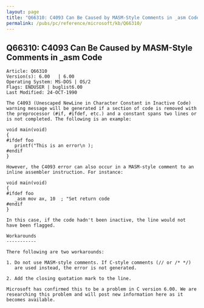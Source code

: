 ```yaml
---
layout: page
title: "Q66310: C4093 Can Be Caused by MASM-Style Comments in _asm Code"
permalink: /pubs/pc/reference/microsoft/kb/Q66310/
---
```


## Q66310: C4093 Can Be Caused by MASM-Style Comments in _asm Code

	Article: Q66310
	Version(s): 6.00   | 6.00
	Operating System: MS-DOS | OS/2
	Flags: ENDUSER | buglist6.00
	Last Modified: 24-OCT-1990
	
	The C4093 (Unescaped NewLine in Character Constant in Inactive Code)
	warning message will be generated if a section of code is removed with
	the preprocessor (#if, #ifdef, etc.) and a constant spans two lines or
	is not completed. The following is an example:
	
	void main(void)
	{
	#ifdef foo
	   printf("This is an error\n );
	#endif
	}
	
	However, the C4093 error can also occur in a MASM-style comment to an
	inline assembler instruction. For instance:
	
	void main(void)
	{
	#ifdef foo
	   _asm mov ax, 10  ; "Set return code
	#endif
	}
	
	In this case, if the code hadn't been inactive, the line would not
	have been flagged.
	
	Workarounds
	-----------
	
	There following are two workarounds:
	
	1. Do not use MASM-style comments. If C-style comments (// or /* */)
	   are used instead, the error is not generated.
	
	2. Add the closing quotation mark to the line.
	
	Microsoft has confirmed this to be a problem in C version 6.00. We are
	researching this problem and will post new information here as it
	becomes available.

